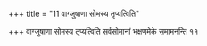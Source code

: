 +++
title = "11 वाग्जुषाणा सोमस्य तृप्यत्विति"

+++
वाग्जुषाणा सोमस्य तृप्यत्विति सर्वसोमानां भक्षणमेके समामनन्ति ११